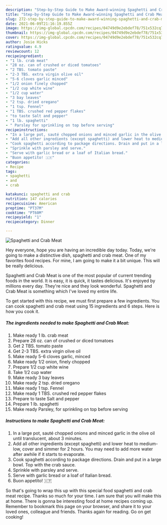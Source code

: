 ```yaml
---
description: "Step-by-Step Guide to Make Award-winning Spaghetti and Crab Meat"
title: "Step-by-Step Guide to Make Award-winning Spaghetti and Crab Meat"
slug: 272-step-by-step-guide-to-make-award-winning-spaghetti-and-crab-meat
date: 2021-06-09T21:16:19.855Z
image: https://img-global.cpcdn.com/recipes/04749d9e2ebdef78/751x532cq70/spaghetti-and-crab-meat-recipe-main-photo.jpg
thumbnail: https://img-global.cpcdn.com/recipes/04749d9e2ebdef78/751x532cq70/spaghetti-and-crab-meat-recipe-main-photo.jpg
cover: https://img-global.cpcdn.com/recipes/04749d9e2ebdef78/751x532cq70/spaghetti-and-crab-meat-recipe-main-photo.jpg
author: Josie Hicks
ratingvalue: 4.9
reviewcount: 12
recipeingredient:
- "1 lb. crab meat"
- "28 oz. can of crushed or diced tomatoes"
- "2 TBS. tomato paste"
- "2-3 TBS. extra virgin olive oil"
- "5-6 cloves garlic minced"
- "1/2 onion finely chopped"
- "1/2 cup white wine"
- "1/2 cup water"
- "3 bay leaves"
- "2 tsp. dried oregano"
- "1 tsp. Fennel"
- "1 TBS. crushed red pepper flakes"
- "to taste Salt and pepper"
- "1 lb. spaghetti"
- " Parsley for sprinkling on top before serving"
recipeinstructions:
- "In a large pot, sauté chopped onions and minced garlic in the olive oil until translucent, about 3 minutes."
- "Add all other ingredients (except spaghetti) and lower heat to medium-low, cover and simmer for 2 hours. You may need to add more water after awhile if it starts to evaporate."
- "Cook spaghetti according to package directions. Drain and put in a large bowl. Top with the crab sauce."
- "Sprinkle with parsley and serve."
- "Serve with garlic bread or a loaf of Italian bread."
- "Buon appetito! 🇮🇹"
categories:
- Recipe
tags:
- spaghetti
- and
- crab

katakunci: spaghetti and crab 
nutrition: 147 calories
recipecuisine: American
preptime: "PT37M"
cooktime: "PT60M"
recipeyield: "1"
recipecategory: Dinner

---
```



![Spaghetti and Crab Meat](https://img-global.cpcdn.com/recipes/04749d9e2ebdef78/751x532cq70/spaghetti-and-crab-meat-recipe-main-photo.jpg)

Hey everyone, hope you are having an incredible day today. Today, we're going to make a distinctive dish, spaghetti and crab meat. One of my favorites food recipes. For mine, I am going to make it a bit unique. This will be really delicious.

Spaghetti and Crab Meat is one of the most popular of current trending foods in the world. It is easy, it is quick, it tastes delicious. It's enjoyed by millions every day. They're nice and they look wonderful. Spaghetti and Crab Meat is something which I've loved my entire life.




To get started with this recipe, we must first prepare a few ingredients. You can cook spaghetti and crab meat using 15 ingredients and 6 steps. Here is how you cook it.

<!--inarticleads1-->

##### The ingredients needed to make Spaghetti and Crab Meat:

1. Make ready 1 lb. crab meat
1. Prepare 28 oz. can of crushed or diced tomatoes
1. Get 2 TBS. tomato paste
1. Get 2-3 TBS. extra virgin olive oil
1. Make ready 5-6 cloves garlic, minced
1. Make ready 1/2 onion, finely chopped
1. Prepare 1/2 cup white wine
1. Take 1/2 cup water
1. Make ready 3 bay leaves
1. Make ready 2 tsp. dried oregano
1. Make ready 1 tsp. Fennel
1. Make ready 1 TBS. crushed red pepper flakes
1. Prepare to taste Salt and pepper
1. Prepare 1 lb. spaghetti
1. Make ready  Parsley, for sprinkling on top before serving




<!--inarticleads2-->

##### Instructions to make Spaghetti and Crab Meat:

1. In a large pot, sauté chopped onions and minced garlic in the olive oil until translucent, about 3 minutes.
1. Add all other ingredients (except spaghetti) and lower heat to medium-low, cover and simmer for 2 hours. You may need to add more water after awhile if it starts to evaporate.
1. Cook spaghetti according to package directions. Drain and put in a large bowl. Top with the crab sauce.
1. Sprinkle with parsley and serve.
1. Serve with garlic bread or a loaf of Italian bread.
1. Buon appetito! 🇮🇹




So that's going to wrap this up with this special food spaghetti and crab meat recipe. Thanks so much for your time. I am sure that you will make this at home. There is gonna be interesting food at home recipes coming up. Remember to bookmark this page on your browser, and share it to your loved ones, colleague and friends. Thanks again for reading. Go on get cooking!
